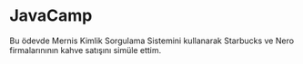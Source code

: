 # JavaCamp

Bu ödevde Mernis Kimlik Sorgulama Sistemini kullanarak Starbucks ve Nero firmalarınının kahve satışını simüle ettim.
